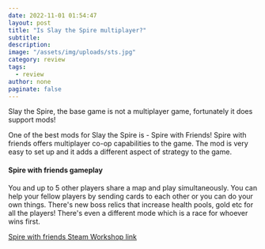 ```yaml
---
date: 2022-11-01 01:54:47
layout: post
title: "Is Slay the Spire multiplayer?"
subtitle:
description:
image: "/assets/img/uploads/sts.jpg"
category: review
tags:
  - review
author: none
paginate: false
---
```

Slay the Spire, the base game is not a multiplayer game, fortunately it does support mods!

One of the best mods for Slay the Spire is - Spire with Friends!
Spire with friends offers multiplayer co-op capabilities to the game. The mod is very easy to set up and it adds a different aspect of strategy to the game.

#### Spire with friends gameplay
You and up to 5 other players share a map and play simultaneously. You can help your fellow players by sending cards to each other or you can do your own things. There's new boss relics that increase health pools, gold etc for all the players! There's even a different mode which is a race for whoever wins first.

[Spire with friends Steam Workshop link](https://steamcommunity.com/workshop/filedetails/?id=2395241968)
